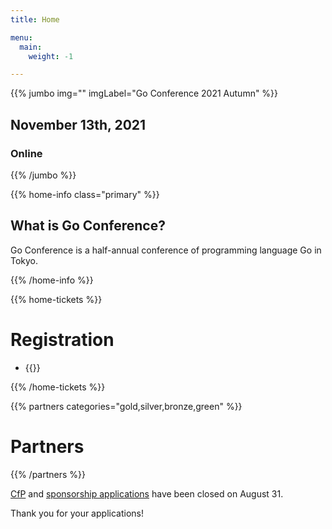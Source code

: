 ```yaml
---
title: Home

menu:
  main:
    weight: -1

---
```



{{% jumbo img="" imgLabel="Go Conference 2021 Autumn" %}}

## November 13th, 2021
### Online

{{% /jumbo %}}

{{% home-info class="primary" %}}
## What is Go Conference?

Go Conference is a half-annual conference of programming language Go in Tokyo.

{{% /home-info %}}

<!-- ... -->
<!-- ... -->
<!-- ... -->

<!--
{{<cfp starts="2021-06-12"
       ends="2021-08-31"
       url="https://www.papercall.io/gocon-tokyo-2021-autumn">}}
-->

<!--
{{% home-speakers %}}
## Speakers

{{< button-link label="See all speakers"
                url="./speakers"
                icon="right" >}}

{{% button-link label="Ask the speakers"
url="https://app.sli.do/event/xchxcoal/"
icon="right" %}}

{{% /home-speakers %}}
-->


{{% home-tickets %}}
# Registration

<ul>
<li>{{<ticket name="Sessions"
           starts="2021-10-01"
           ends="2021-11-23"
           price="0 JPY"
           actionLabel="home_tickets_action"
           url="https://gocon.connpass.com/event/213865/">}}
</li>
</ul>

{{% /home-tickets %}}

{{% partners categories="gold,silver,bronze,green" %}}
# Partners
{{% /partners %}}

<div class="plain-notice">
  <p>
    <a href="https://www.papercall.io/gocon-tokyo-2021-autumn">CfP</a> and <a href="https://drive.google.com/file/d/1TVTPtHXOSvABu8OjtAZZVVGn1uhQN8oo/view">sponsorship applications</a> have been closed on August 31.
  </p>

  <p>Thank you for your applications!</p>
</div>

<!--
<div style="text-align: center; margin-bottom: 20px;">

## For partners
If your company wants to sponsor, show the following slides:

{{% button-link label="See Sponsership plans"
                url="https://drive.google.com/file/d/1TVTPtHXOSvABu8OjtAZZVVGn1uhQN8oo/view"
                icon="link" %}}

</div>
-->

<!-- ... -->

<!-- ... -->
